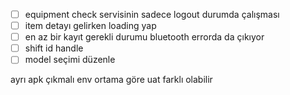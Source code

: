 - [ ] equipment check servisinin sadece logout durumda çalışması
- [ ] item detayı gelirken loading yap
- [ ] en az bir kayıt gerekli durumu bluetooth errorda da çıkıyor
- [ ] shift id handle 
- [ ] model seçimi düzenle

ayrı apk çıkmalı env ortama göre 
uat farklı olabilir








